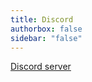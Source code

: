 ```yaml
---
title: Discord
authorbox: false
sidebar: "false"
---
```

[Discord server](https://discord.gg/Zaah8749s2)
<script>
location.replace("https://discord.gg/Zaah8749s2");
</script>